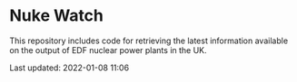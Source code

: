 # Nuke Watch

This repository includes code for retrieving the latest information available on the output of EDF nuclear power plants in the UK.

Last updated: 2022-01-08 11:06